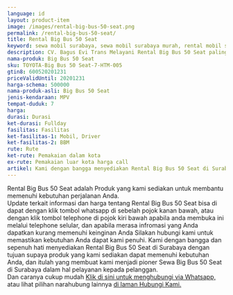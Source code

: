 ```yaml
---
language: id
layout: product-item
image: /images/rental-big-bus-50-seat.png
permalink: /rental-big-bus-50-seat/
title: Rental Big Bus 50 Seat
keyword: sewa mobil surabaya, sewa mobil surabaya murah, rental mobil surabaya, rental mobil surabaya murah, bagusevitrans, CV. Bagus Evi Trans, bagusevitrans.com, sewa mobil di surabaya, rental mobil di surabaya
description: CV. Bagus Evi Trans Melayani Rental Big Bus 50 Seat paling Murah dan terpercaya di Jawa timur Hubungi kami Call/WA di 081357754513
nama-produk: Big Bus 50 Seat
sku: TOYOTA-Big Bus 50 Seat-7-HTM-005
gtin8: 600520201231
priceValidUntil: 20201231 
harga-schema: 500000
nama-produk-asli: Big Bus 50 Seat
jenis-kendaraan: MPV
tempat-duduk: 7
harga: 
durasi: Durasi
ket-durasi: Fullday
fasilitas: Fasilitas
ket-fasilitas-1: Mobil, Driver
ket-fasilitas-2: BBM
rute: Rute
ket-rute: Pemakaian dalam kota
ex-rute: Pemakaian luar kota harga call
artikel: Kami dengan bangga menyediakan Rental Big Bus 50 Seat di Surabaya dengan tujuan supaya produk yang kami sediakan dapat memenuhi kebutuhan Anda, dan kami adalah pioner Sewa Big Bus 50 Seat di Surabaya yang menggunakan teknologi online serta dalam hal pelayanan kepada pelanggan.
---
```

Rental Big Bus 50 Seat adalah Produk yang kami sediakan untuk membantu memenuhi kebutuhan perjalanan Anda.<br>Update terkait informasi dan harga tentang Rental Big Bus 50 Seat bisa di dapat dengan klik tombol whatsapp di sebelah pojok kanan bawah, atau dengan klik tombol telephone di pojok kiri bawah apabila anda membuka ini melalui telephone selular, dan apabila merasa infromasi yang Anda dapatkan kurang memenuhi keinginan Anda Silakan hubungi kami untuk memastikan kebutuhan Anda dapat kami penuhi. Kami dengan bangga dan sepenuh hati menyediakan Rental Big Bus 50 Seat di Surabaya dengan tujuan supaya produk yang kami sediakan dapat memenuhi kebutuhan Anda, dan itulah yang membuat kami menjadi pioner Sewa Big Bus 50 Seat di Surabaya dalam hal pelayanan kepada pelanggan.<br>
Dan caranya cukup mudah <a href="https://web.whatsapp.com/send?phone=6281357754513&text=Hallo,%20CS%20bagusevitrans.com">Klik di sini untuk menghubungi via Whatsapp,</a> atau lihat pilihan narahubung lainnya <a href="/kontak-kami/">di laman Hubungi Kami.</a>